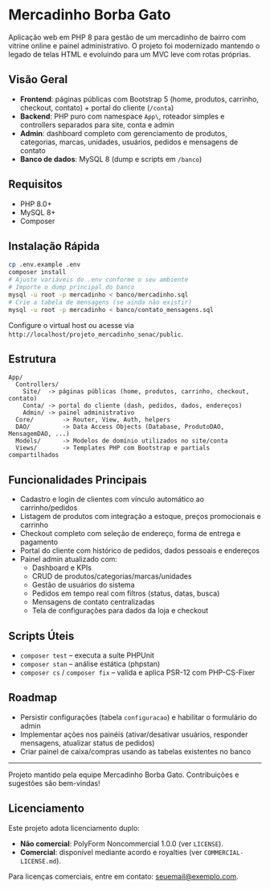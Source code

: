 ﻿# Mercadinho Borba Gato

Aplicação web em PHP 8 para gestão de um mercadinho de bairro com vitrine online e painel administrativo. O projeto foi modernizado mantendo o legado de telas HTML e evoluindo para um MVC leve com rotas próprias.

## Visão Geral

- **Frontend**: páginas públicas com Bootstrap 5 (home, produtos, carrinho, checkout, contato) + portal do cliente (`/conta`)
- **Backend**: PHP puro com namespace `App\`, roteador simples e controllers separados para site, conta e admin
- **Admin**: dashboard completo com gerenciamento de produtos, categorias, marcas, unidades, usuários, pedidos e mensagens de contato
- **Banco de dados**: MySQL 8 (dump e scripts em `/banco`)

## Requisitos

- PHP 8.0+
- MySQL 8+
- Composer

## Instalação Rápida

```bash
cp .env.example .env
composer install
# Ajuste variáveis do .env conforme o seu ambiente
# Importe o dump principal do banco
mysql -u root -p mercadinho < banco/mercadinho.sql
# Crie a tabela de mensagens (se ainda não existir)
mysql -u root -p mercadinho < banco/contato_mensagens.sql
```

Configure o virtual host ou acesse via `http://localhost/projeto_mercadinho_senac/public`.

## Estrutura

```
App/
  Controllers/
    Site/  -> páginas públicas (home, produtos, carrinho, checkout, contato)
    Conta/ -> portal do cliente (dash, pedidos, dados, endereços)
    Admin/ -> painel administrativo
  Core/        -> Router, View, Auth, helpers
  DAO/         -> Data Access Objects (Database, ProdutoDAO, MensagemDAO, ...)
  Models/      -> Modelos de domínio utilizados no site/conta
  Views/       -> Templates PHP com Bootstrap e partials compartilhados
```

## Funcionalidades Principais

- Cadastro e login de clientes com vínculo automático ao carrinho/pedidos
- Listagem de produtos com integração a estoque, preços promocionais e carrinho
- Checkout completo com seleção de endereço, forma de entrega e pagamento
- Portal do cliente com histórico de pedidos, dados pessoais e endereços
- Painel admin atualizado com:
  - Dashboard e KPIs
  - CRUD de produtos/categorias/marcas/unidades
  - Gestão de usuários do sistema
  - Pedidos em tempo real com filtros (status, datas, busca)
  - Mensagens de contato centralizadas
  - Tela de configurações para dados da loja e checkout

## Scripts Úteis

- `composer test` – executa a suíte PHPUnit
- `composer stan` – análise estática (phpstan)
- `composer cs` / `composer fix` – valida e aplica PSR-12 com PHP-CS-Fixer

## Roadmap

- Persistir configurações (tabela `configuracao`) e habilitar o formulário do admin
- Implementar ações nos painéis (ativar/desativar usuários, responder mensagens, atualizar status de pedidos)
- Criar painel de caixa/compras usando as tabelas existentes no banco

---

Projeto mantido pela equipe Mercadinho Borba Gato. Contribuições e sugestões são bem-vindas!

## Licenciamento

Este projeto adota licenciamento duplo:

- **Não comercial**: PolyForm Noncommercial 1.0.0 (ver `LICENSE`).
- **Comercial**: disponível mediante acordo e royalties (ver `COMMERCIAL-LICENSE.md`).

Para licenças comerciais, entre em contato: seuemail@exemplo.com.
